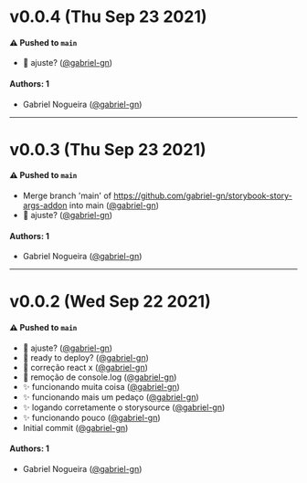 # v0.0.4 (Thu Sep 23 2021)

#### ⚠️ Pushed to `main`

- :wrench: ajuste? ([@gabriel-gn](https://github.com/gabriel-gn))

#### Authors: 1

- Gabriel Nogueira ([@gabriel-gn](https://github.com/gabriel-gn))

---

# v0.0.3 (Thu Sep 23 2021)

#### ⚠️ Pushed to `main`

- Merge branch 'main' of https://github.com/gabriel-gn/storybook-story-args-addon into main ([@gabriel-gn](https://github.com/gabriel-gn))
- :wrench: ajuste? ([@gabriel-gn](https://github.com/gabriel-gn))

#### Authors: 1

- Gabriel Nogueira ([@gabriel-gn](https://github.com/gabriel-gn))

---

# v0.0.2 (Wed Sep 22 2021)

#### ⚠️ Pushed to `main`

- :wrench: ajuste? ([@gabriel-gn](https://github.com/gabriel-gn))
- :wrench: ready to deploy? ([@gabriel-gn](https://github.com/gabriel-gn))
- :wrench: correção react x ([@gabriel-gn](https://github.com/gabriel-gn))
- :wrench: remoção de console.log ([@gabriel-gn](https://github.com/gabriel-gn))
- :sparkles: funcionando muita coisa ([@gabriel-gn](https://github.com/gabriel-gn))
- :sparkles: funcionando mais um pedaço ([@gabriel-gn](https://github.com/gabriel-gn))
- :sparkles: logando corretamente o storysource ([@gabriel-gn](https://github.com/gabriel-gn))
- :sparkles: funcionando pouco ([@gabriel-gn](https://github.com/gabriel-gn))
- Initial commit ([@gabriel-gn](https://github.com/gabriel-gn))

#### Authors: 1

- Gabriel Nogueira ([@gabriel-gn](https://github.com/gabriel-gn))
